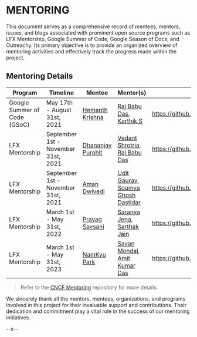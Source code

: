 # MENTORING

This document serves as a comprehensive record of mentees, mentors, issues, and blogs associated with prominent open source programs such as LFX Mentorship, Google Summer of Code, Google Season of Docs, and Outreachy. Its primary objective is to provide an organized overview of mentoring activities and effectively track the progress made within the project.

## Mentoring Details

| Program                     | Timeline                            | Mentee                                          | Mentor(s)                                                                                          | Issue Title                                                                                         | Blog(s)                                                                                                                                                                                                              |
|-----------------------------|-------------------------------------|-------------------------------------------------|----------------------------------------------------------------------------------------------------|-----------------------------------------------------------------------------------------------------|----------------------------------------------------------------------------------------------------------------------------------------------------------------------------------------------------------------------|
| Google Summer of Code (GSoC) | May 17th - August 31st, 2021        | [Hemanth Krishna](https://github.com/DarthBenro008) | [Raj Babu Das](https://github.com/imrajdas), [Karthik S](https://github.com/ksatchit)              | https://github.com/litmuschaos/litmus/issues/2483 | [Blog](https://darthbenro008.medium.com/google-summer-of-code-2021-with-cloud-native-compute-foundation-my-experience-with-litmuschaos-18f1ec3e5bfa),  [CNCF blog](https://www.cncf.io/blog/2021/08/19/__trashed-2/) |
| LFX Mentorship              | September 1st - November 31st, 2021 | [Dhananjay Purohit](https://github.com/DhananjayPurohit)           | [Vedant Shrotria](https://github.com/jonsy13), [Raj Babu Das](https://github.com/imrajdas)         | https://github.com/litmuschaos/litmus/issues/3114 | [Blog](https://dhananjaypurohit.medium.com/getting-started-my-journey-with-lfx-mentorship-and-litmuschaos-3514eacf6df2)                                                                                              |
| LFX Mentorship              | September 1st - November 31st, 2021 | [Aman Dwivedi](https://github.com/Aman-Codes)                      | [Udit Gaurav](https://github.com/uditgaurav), [Soumya Ghosh Dastidar](https://github.com/gdsoumya) | https://github.com/litmuschaos/litmus/issues/3112 | [Blog](https://aman-codes.medium.com/kick-start-of-my-lfx-mentorship-with-litmus-chaos-eeb089a10951),  [CNCF blog](https://www.cncf.io/blog/2022/08/11/my-experience-contributing-to-litmuschaos-as-a-student)       |
| LFX Mentorship              | March 1st - May 31st, 2022          | [Prayag Savsani](https://github.com/PrayagS)                       | [Saranya Jena](https://github.com/Saranya-jena), [Sarthak Jain](https://github.com/SarthakJain26)  | https://github.com/litmuschaos/litmus/issues/3440 | --                                                                                                                                                                                                                   |
| LFX Mentorship              | March 1st - May 31st, 2023          | [NamKyu Park](https://github.com/namkyu1999)                       | [Sayan Mondal](https://github.com/S-ayanide), [Amit Kumar Das](https://github.com/amityt)          | https://github.com/litmuschaos/litmus/issues/3892 | [Blog](https://dev.to/namkyu1999/my-lfx-mentorship-journey-the-best-starting-point-for-contributing-to-open-source-4f35)                                                                                                                                                                                                             |

> Refer to the [CNCF Mentoring](https://github.com/cncf/mentoring) repository for more details.

 
We sincerely thank all the mentors, mentees, organizations, and programs involved in this project for their invaluable support and contributions. Their dedication and commitment play a vital role in the success of our mentoring initiatives.

--x--